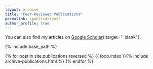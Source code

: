 ```yaml
---
layout: archive
title: "Peer-Reviewed Publications"
permalink: /publications/
author_profile: true
---
```


You can also find my articles on [Google Scholar](https://scholar.google.co.uk/citations?user=orC_dKIAAAAJ&hl=fr&oi=ao){:target="_blank"}.

{% include base_path %}

{% for post in site.publications reversed %}
  {{ loop.index }}{% include archive-publications.html %}
{% endfor %}
